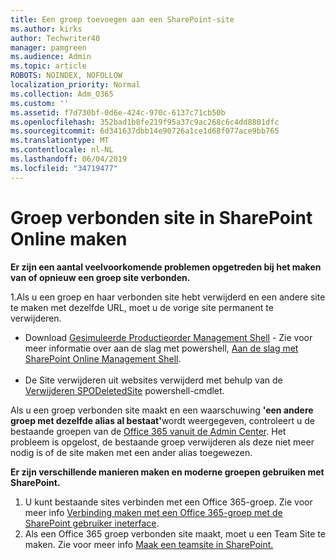 ```yaml
---
title: Een groep toevoegen aan een SharePoint-site
ms.author: kirks
author: Techwriter40
manager: pamgreen
ms.audience: Admin
ms.topic: article
ROBOTS: NOINDEX, NOFOLLOW
localization_priority: Normal
ms.collection: Adm_O365
ms.custom: ''
ms.assetid: f7d730bf-0d6e-424c-970c-6137c71cb50b
ms.openlocfilehash: 352bad1b8fe219f95a37c9ac268c6c4dd8801dfc
ms.sourcegitcommit: 6d341637dbb14e90726a1ce1d68f077ace9bb765
ms.translationtype: MT
ms.contentlocale: nl-NL
ms.lasthandoff: 06/04/2019
ms.locfileid: "34719477"
---
```

# <a name="create-group-connected-site-in-sharepoint-online"></a>Groep verbonden site in SharePoint Online maken

<p><strong>Er zijn een aantal veelvoorkomende problemen opgetreden bij het maken van of opnieuw een groep site verbonden.&nbsp;</strong></p>  <p>1.Als u een groep en haar verbonden site hebt verwijderd en een andere site te maken met dezelfde URL, moet u de vorige site permanent te verwijderen.</p>  <ul>  <li>Download <a title="gesimuleerde Productieorder Management Shell" href="https://support.office.com/en-ie/article/introduction-to-the-sharepoint-online-management-shell-c16941c3-19b4-4710-8056-34c034493429">Gesimuleerde Productieorder Management Shell</a> - Zie voor meer informatie over aan de slag met powershell, <a title="aan de slag met SharePoint Online Management Shell" href="https://docs.microsoft.com/en-us/powershell/module/sharepoint-online/remove-sposite?view=sharepoint-ps">Aan de slag met SharePoint Online Management Shell</a>. <br /><br /></li>  <li>De Site verwijderen uit websites verwijderd met behulp van de <a title="verwijderen SPODeletedSite" href="https://docs.microsoft.com/en-us/powershell/module/sharepoint-online/remove-sposite?view=sharepoint-ps">Verwijderen SPODeletedSite</a> powershell-cmdlet.</li>  </ul>  <p>Als u een groep verbonden site maakt en een waarschuwing <strong>'een andere groep met dezelfde alias al bestaat'</strong>wordt weergegeven, controleert u de bestaande groepen van de <a title="Office 365 vanuit het beheercentrum" href="https://admin.microsoft.com/Adminportal/Home?source=applauncher#/groups">Office 365 vanuit de Admin Center</a>. Het probleem is opgelost, de bestaande groep verwijderen als deze niet meer nodig is of de site maken met een ander alias toegewezen.&nbsp;</p>  <p><strong>Er zijn verschillende manieren maken en moderne groepen gebruiken met SharePoint.&nbsp;</strong></p>  <ol>  <li>U kunt bestaande sites verbinden met een Office 365-groep. Zie voor meer info <a title="verbinding maken met een Office 365-groep met behulp van de SharePoint-gebruiker ineterface" href="https://docs.microsoft.com/en-us/sharepoint/dev/transform/modernize-connect-to-office365-group#connect-an-office-365-group-using-the-sharepoint-user-interface">Verbinding maken met een Office 365-groep met de SharePoint gebruiker ineterface</a>.</li>  <li>Als een Office 365 groep verbonden site maakt, moet u een Team Site te maken. Zie voor meer info <a title="maken van een teamsite in SharePoint" href="https://support.office.com/en-us/article/create-a-team-site-in-sharepoint-ef10c1e7-15f3-42a3-98aa-b5972711777d">Maak een teamsite in SharePoint.</a></li>  </ol>

